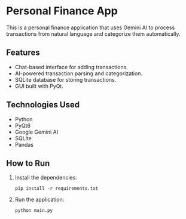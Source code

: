
# Personal Finance App

This is a personal finance application that uses Gemini AI to process transactions from natural language and categorize them automatically.

## Features

- Chat-based interface for adding transactions.
- AI-powered transaction parsing and categorization.
- SQLite database for storing transactions.
- GUI built with PyQt.

## Technologies Used

- Python
- PyQt6
- Google Gemini AI
- SQLite
- Pandas

## How to Run

1. Install the dependencies:
   ```
   pip install -r requirements.txt
   ```
2. Run the application:
   ```
   python main.py
   ```
